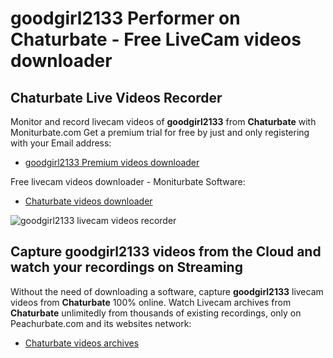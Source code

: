 # goodgirl2133 Performer on Chaturbate - Free LiveCam videos downloader

## Chaturbate Live Videos Recorder

Monitor and record livecam videos of **goodgirl2133** from **Chaturbate** with Moniturbate.com
Get a premium trial for free by just and only registering with your Email address:
* [goodgirl2133 Premium videos downloader](https://moniturbate.com/request-demo-licence-key.html)

Free livecam videos downloader - Moniturbate Software:
* [Chaturbate videos downloader](https://moniturbate.com/moniturbate-download-software.html)

![goodgirl2133 livecam videos recorder](https://peachurnet.com/templates/moniturbate-software.png)


## Capture goodgirl2133 videos from the Cloud and watch your recordings on Streaming

Without the need of downloading a software, capture **goodgirl2133** livecam videos from **Chaturbate** 100% online.
Watch Livecam archives from **Chaturbate** unlimitedly from thousands of existing recordings, only on Peachurbate.com and its websites network:
* [Chaturbate videos archives](https://peachurnet.com/)